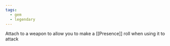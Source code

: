 ```yaml
---
tags:
  - gem
  - legendary
---
```

Attach to a weapon to allow you to make a [[Presence]] roll when using it to attack